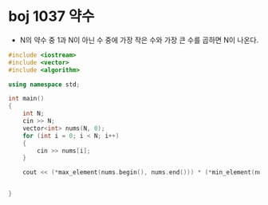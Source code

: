 # boj 1037 약수

- N의 약수 중 1과 N이 아닌 수 중에 가장 작은 수와 가장 큰 수를 곱하면 N이 나온다.



```c++
#include <iostream>
#include <vector>
#include <algorithm>

using namespace std;

int main()
{
    int N;
    cin >> N;
    vector<int> nums(N, 0);
    for (int i = 0; i < N; i++)
    {
        cin >> nums[i];
    }

    cout << (*max_element(nums.begin(), nums.end())) * (*min_element(nums.begin(), nums.end()));


}
```

